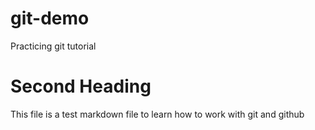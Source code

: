 # git-demo
Practicing git tutorial

# Second Heading
This file is a test markdown file to learn how to work with git and github
